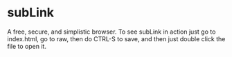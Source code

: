 # subLink
A free, secure, and simplistic browser.
To see subLink in action just go to index.html, go to raw, then do CTRL-S to save, and then just double click the file to open it.
